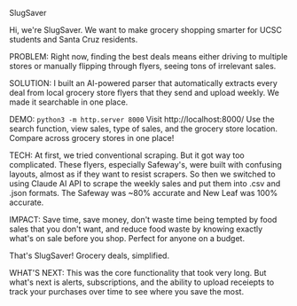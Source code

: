 SlugSaver

Hi, we're SlugSaver. We want to make grocery shopping smarter for UCSC students and Santa Cruz residents.

PROBLEM:
Right now, finding the best deals means either driving to multiple stores or manually flipping through flyers, seeing tons of irrelevant sales.

SOLUTION:
I built an AI-powered parser that automatically extracts every deal from local grocery store flyers that they send and upload weekly. We made it searchable in one place.

DEMO:
`python3 -m http.server 8000`
Visit http://localhost:8000/
Use the search function, view sales, type of sales, and the grocery store location. Compare across grocery stores in one place!

TECH:
At first, we tried conventional scraping. But it got way too complicated. These flyers, especially Safeway's, were built with confusing layouts, almost as if they want to resist scrapers. So then we switched to using Claude AI API to scrape the weekly sales and put them into .csv and .json formats. The Safeway was ~80% accurate and New Leaf was 100% accurate.

IMPACT:
Save time, save money, don't waste time being tempted by food sales that you don't want, and reduce food waste by knowing exactly what's on sale before you shop. Perfect for anyone on a budget. 

That's SlugSaver! Grocery deals, simplified.

WHAT'S NEXT:
This was the core functionality that took very long. But what's next is alerts, subscriptions, and the ability to upload receiepts to track your purchases over time to see where you save the most.
